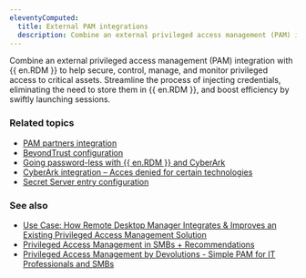 ```yaml
---
eleventyComputed:
  title: External PAM integrations
  description: Combine an external privileged access management (PAM) integration with {{ en.RDM }} to help secure all your privileged assets and identities.
---
```

Combine an external privileged access management (PAM) integration with {{ en.RDM }} to help secure, control, manage, and monitor privileged access to critical assets. 
Streamline the process of injecting credentials, eliminating the need to store them in {{ en.RDM }}, and boost efficiency by swiftly launching sessions.

### Related topics  
* [PAM partners integration](/kb/remote-desktop-manager/knowledge-base/pam-partner-integration/)  
* [BeyondTrust configuration](/kb/remote-desktop-manager/how-to-articles/beyondtrust-configuration/)  
* [Going password-less with {{ en.RDM }} and CyberArk](/kb/remote-desktop-manager/knowledge-base/going-password-less-rdm-cyberark/#cyberark-application-access-manager-aam-configuration)  
* [CyberArk integration – Acces denied for certain technologies](/kb/remote-desktop-manager/knowledge-base/cyberark-integration-access-denied/)
* [Secret Server entry configuration](/kb/remote-desktop-manager/how-to-articles/secret-server-entry-configuration/)  

### See also  
* [Use Case: How Remote Desktop Manager Integrates & Improves an Existing Privileged Access Management Solution](https://blog.devolutions.net/2020/11/new-use-case-how-remote-desktop-manager-integrates-improves-an-existing-privileged-access-management-solution/)  
* [Privileged Access Management in SMBs + Recommendations](https://blog.devolutions.net/2022/11/privileged-access-management-in-smbs-recommendations/)  
* [Privileged Access Management by Devolutions - Simple PAM for IT Professionals and SMBs](https://youtu.be/drRLA7U8YsQ?si=3F1LRRSxODVHO65O)

